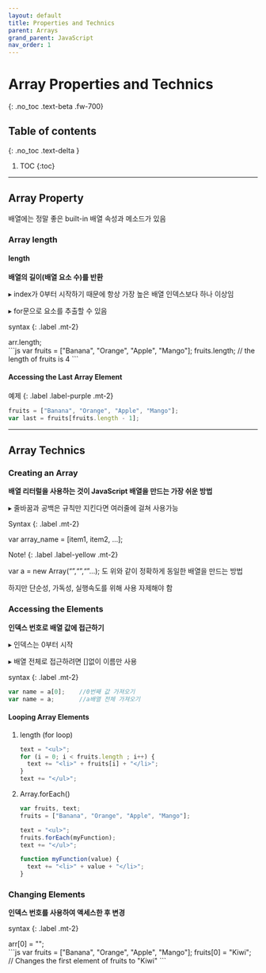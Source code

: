 ```yaml
---
layout: default
title: Properties and Technics
parent: Arrays
grand_parent: JavaScript
nav_order: 1
---
```


# Array Properties and Technics
{: .no_toc .text-beta .fw-700}

## Table of contents
{: .no_toc .text-delta }

1. TOC
{:toc}

---

## Array Property

배열에는 정말 좋은 built-in 배열 속성과 메소드가 있음

### Array length

#### length

**배열의 길이(배열 요소 수)를 반환**

&#9656; index가 0부터 시작하기 때문에 항상 가장 높은 배열 인덱스보다 하나 이상임

&#9656; for문으로 요소를 추출할 수 있음

syntax
{: .label .mt-2}
<div class="code-example" markdown="1">
arr.length; 
</div>
```js
var fruits = ["Banana", "Orange", "Apple", "Mango"];
fruits.length;   // the length of fruits is 4
```

#### Accessing the Last Array Element

예제
{: .label .label-purple .mt-2}
```js
fruits = ["Banana", "Orange", "Apple", "Mango"];
var last = fruits[fruits.length - 1];
```

---

## Array Technics

### Creating an Array

**배열 리터럴을 사용하는 것이 JavaScript 배열을 만드는 가장 쉬운 방법**

&#9656; 줄바꿈과 공백은 규칙만 지킨다면 여러줄에 걸쳐 사용가능

Syntax
{: .label .mt-2}
<div class="code-example" markdown="1">
var array_name = [item1, item2, ...];
</div>

Note!
{: .label .label-yellow .mt-2}
<div class="code-example" markdown="1">
var a = new Array(“”,“”,“”...); 도 위와 같이 정확하게 동일한 배열을 만드는 방법

하지만 단순성, 가독성, 실행속도를 위해 사용 자제해야 함
</div>

### Accessing the Elements

**인덱스 번호로 배열 값에 접근하기**

&#9656; 인덱스는 0부터 시작

&#9656; 배열 전체로 접근하려면 []없이 이름만 사용

syntax
{: .label .mt-2}
```js
var name = a[0];    //0번째 값 가져오기
var name = a;       //a배열 전체 가져오기
```

#### Looping Array Elements

1. length (for loop)

    ```js
    text = "<ul>";
    for (i = 0; i < fruits.length ; i++) {
      text += "<li>" + fruits[i] + "</li>";
    }
    text += "</ul>";
    ```

2. Array.forEach()

    ```js
    var fruits, text;
    fruits = ["Banana", "Orange", "Apple", "Mango"];

    text = "<ul>";
    fruits.forEach(myFunction);
    text += "</ul>";

    function myFunction(value) {
      text += "<li>" + value + "</li>";
    }
    ```

### Changing Elements

**인덱스 번호를 사용하여 액세스한 후 변경**

syntax
{: .label .mt-2}
<div class="code-example" markdown="1">
arr[0] = "";
</div>
```js
var fruits = ["Banana", "Orange", "Apple", "Mango"];
fruits[0] = "Kiwi";        // Changes the first element of fruits to "Kiwi"
```

